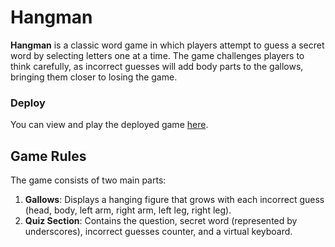 # Hangman

**Hangman** is a classic word game in which players attempt to guess a secret word by selecting letters one at a time. The game challenges players to think carefully, as incorrect guesses will add body parts to the gallows, bringing them closer to losing the game.

### Deploy

You can view and play the deployed game [here](https://rolling-scopes-school.github.io/jsnata-JSFE2023Q4/hangman/index.html).

## Game Rules

The game consists of two main parts:
1. **Gallows**: Displays a hanging figure that grows with each incorrect guess (head, body, left arm, right arm, left leg, right leg).
2. **Quiz Section**: Contains the question, secret word (represented by underscores), incorrect guesses counter, and a virtual keyboard.
